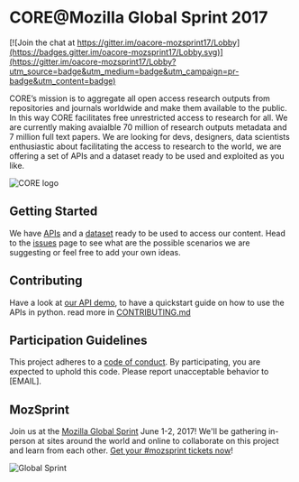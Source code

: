 
# CORE@Mozilla Global Sprint 2017

[![Join the chat at https://gitter.im/oacore-mozsprint17/Lobby](https://badges.gitter.im/oacore-mozsprint17/Lobby.svg)](https://gitter.im/oacore-mozsprint17/Lobby?utm_source=badge&utm_medium=badge&utm_campaign=pr-badge&utm_content=badge)

CORE’s mission is to aggregate all open access research outputs from repositories and journals worldwide and make them available to the public. In this way CORE facilitates free unrestricted access to research for all.
We are currently making avaialble 70 million of research outputs metadata and 7 million full text papers. 
We are looking for devs, designers, data scientists enthusiastic about facilitating the access to research to the world, we are offering a set of APIs and a dataset ready to be used and exploited as you like.

![CORE logo](https://core.ac.uk/images/dab7dee.png "CORE logo")

## Getting Started

We have [APIs](https://core.ac.uk/about#apis) and a [dataset](https://core.ac.uk/about#dataset) ready to be used to access our content. Head to the [issues](/issues) page to see what are the possible scenarios we are suggesting or feel free to add your own ideas.


## Contributing

Have a look at [our API demo](https://github.com/oacore/or2016-api-demo), to have a quickstart guide on how to use the APIs in python. read more in [CONTRIBUTING.md](CONTRIBUTING.md)

## Participation Guidelines

This project adheres to a [code of conduct](CODE_OF_CONDUCT.md). By participating, you are expected to uphold this code. Please report unacceptable behavior to [EMAIL].

## MozSprint

Join us at the [Mozilla Global Sprint](http://mozilla.github.io/global-sprint/) June 1-2, 2017! We'll be gathering in-person at sites around the world and online to collaborate on this project and learn from each other. [Get your #mozsprint tickets now](http://mozilla.github.io/global-sprint/)!

![Global Sprint](https://cloud.githubusercontent.com/assets/617994/24632585/b2b07dcc-1892-11e7-91cf-f9e473187cf7.png)
